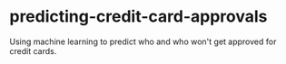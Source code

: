 # predicting-credit-card-approvals
Using machine learning to predict who and who won't get approved for credit cards.
